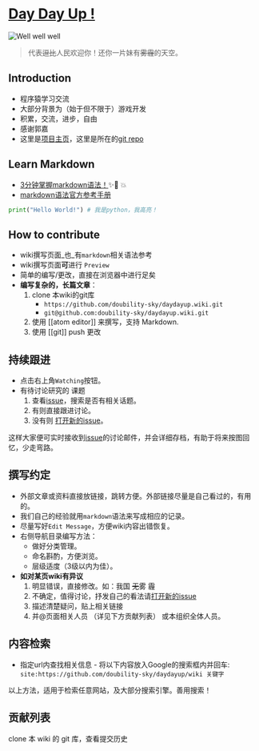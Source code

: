 # [Day Day Up !](http://doubility-sky.github.io/daydayup/)
![Well well well](https://raw.githubusercontent.com/wiki/doubility-sky/daydayup/image/the_great_master.gif "前进吧骚年！伟大的领袖看好你呦！")
>代表~~逗比~~人民欢迎你！还你一片妹有~~雾霾~~的天空。

## Introduction
- 程序猿学习交流
- 大部分背景为（始于但不限于）游戏开发
- 积累，交流，进步，自由
- 感谢郭嘉
- 这里是[项目主页](http://doubility-sky.github.io/daydayup/)，这里是所在的[git repo](https://github.com/doubility-sky/daydayup/tree/gh-pages)

## Learn Markdown
- [3分钟掌握markdown语法！](https://guides.github.com/features/mastering-markdown/):sparkles::camel: :boom:
- [markdown语法官方参考手册](http://daringfireball.net/projects/markdown/syntax "hello, markdown!") 

```python
print("Hello World!") # 我是python，我高亮！
```

## How to contribute
- wiki撰写页面_也_有`markdown`相关语法参考
- wiki撰写页面**可**进行 `Preview`
- 简单的编写/更改，直接在浏览器中进行足矣
- **编写复杂的，长篇文章**：
  1. clone 本wiki的git库 
      - ```https://github.com/doubility-sky/daydayup.wiki.git```
      - ```git@github.com:doubility-sky/daydayup.wiki.git```
  2. 使用 [[atom editor]] 来撰写，支持 Markdown.
  3. 使用 [[git]] push 更改

## 持续跟进
- 点击右上角`Watching`按钮。
- 有待讨论研究的 课题
    1. 查看[issue](https://github.com/doubility-sky/daydayup/issues)，搜索是否有相关话题。
    2. 有则直接跟进讨论。
    3. 没有则 [打开新的issue](https://github.com/doubility-sky/daydayup/issues/new)。

这样大家便可实时接收到[issue](https://github.com/doubility-sky/daydayup/issues)的讨论邮件，并会详细存档，有助于将来按图回忆，少走弯路。

## 撰写约定
- 外部文章或资料直接放链接，跳转方便。外部链接尽量是自己看过的，有用的。
- 我们自己的经验就用`markdown`语法来写成相应的记录。
- 尽量写好`Edit Message`，方便wiki内容出错恢复。
- 右侧导航目录编写方法：
    + 做好分类管理。
    * 命名斟酌，方便浏览。
    - 层级适度（3级以内为佳）。
- **如对某页wiki有异议**
    1. 明显错误，直接修改。如：我国 ~~无~~雾 霾
    2. 不确定，值得讨论，抒发自己的看法请[打开新的issue](https://github.com/doubility-sky/daydayup/issues/new)
    3. 描述清楚疑问，贴上相关链接
    4. 并@页面相关人员 （详见下方贡献列表） 或本组织全体人员。

## 内容检索
- 指定url内查找相关信息 - 将以下内容放入Google的搜索框内并回车:
`site:https://github.com/doubility-sky/daydayup/wiki 关键字`

以上方法，适用于检索任意网站，及大部分搜索引擎。善用搜索！

## 贡献列表
clone 本 wiki 的 git 库，查看提交历史
